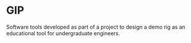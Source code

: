 # GIP
Software tools developed as part of a project to design a demo rig as an educational tool for undergraduate engineers.

